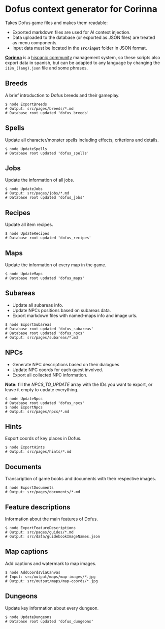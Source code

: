 # Dofus context generator for Corinna
Takes Dofus game files and makes them readable:
- Exported markdown files are used for AI context injection.
- Data uploaded to the database (or exported as JSON files) are treated as menu components.
- Input data must be located in the **`src/input`** folder in JSON format.

**[Corinna](https://github.com/Sebasxs/Corinna)** is a [hispanic community](https://t.co/pin0Y7mWYp) management system, so these scripts also export data in spanish, but can be adapted to any language by changing the `i18n_(lang).json` file and some phrases.

## Breeds
A brief introduction to Dofus breeds and their gameplay.
```Shell
$ node ExportBreeds
# Output: src/pages/breeds/*.md
# Database root updated 'dofus_breeds'
```

## Spells
Update all character/monster spells including effects, criterions and details.
```Shell
$ node UpdateSpells
# Database root updated 'dofus_spells'
```

## Jobs
Update the information of all jobs.
```Shell
$ node UpdateJobs
# Output: src/pages/jobs/*.md
# Database root updated 'dofus_jobs'
```

## Recipes
Update all item recipes.
```Shell
$ node UpdateRecipes
# Database root updated 'dofus_recipes'
```

## Maps
Update the information of every map in the game.
```Shell
$ node UpdateMaps
# Database root updated 'dofus_maps'
```

## Subareas
- Update all subareas info.
- Update NPCs positions based on subareas data.
- Export markdown files with named-maps info and image urls.
```Shell
$ node ExportSubareas
# Database root updated 'dofus_subareas'
# Database root updated 'dofus_npcs'
# Output: src/pages/subareas/*.md
```

## NPCs
- Generate NPC descriptions based on their dialogues.
- Update NPC coords for each quest involved.
- Export all collected NPC information.

**Note:** fill the *NPCS_TO_UPDATE* array with the IDs you want to export, or leave it empty to update everything.
```Shell
$ node UpdateNpcs
# Database root updated 'dofus_npcs'
$ node ExportNpcs
# Output: src/pages/npcs/*.md
```

## Hints
Export coords of key places in Dofus.
```shell
$ node ExportHints
# Output: src/pages/hints/*.md
```

## Documents
Transcription of game books and documents with their respective images.
```Shell
$ node ExportDocuments
# Output: src/pages/documents/*.md
```

## Feature descriptions
Information about the main features of Dofus.
```Shell
$ node ExportFeatureDescriptions
# Output: src/pages/guides/*.md
# Output: src/data/guidebookImageNames.json
```

## Map captions
Add captions and watermark to map images.
```Shell
$ node AddCoordsViaCanvas
# Input: src/output/maps/map-images/*.jpg
# Output: src/output/maps/map-coords/*.jpg
```

## Dungeons
Update key information about every dungeon.
```Shell
$ node UpdateDungeons
# Database root updated 'dofus_dungeons'
```